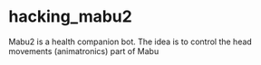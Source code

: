 # hacking_mabu2
Mabu2 is a health companion bot. The idea is to control the head movements (animatronics) part of Mabu
